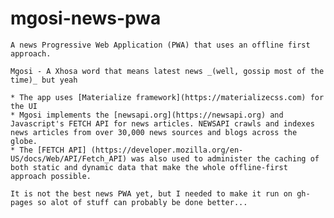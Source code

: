 # mgosi-news-pwa
    A news Progressive Web Application (PWA) that uses an offline first approach.

    Mgosi - A Xhosa word that means latest news _(well, gossip most of the time)_ but yeah

    * The app uses [Materialize framework](https://materializecss.com) for the UI
    * Mgosi implements the [newsapi.org](https://newsapi.org) and Javascript's FETCH API for news articles. NEWSAPI crawls and indexes news articles from over 30,000 news sources and blogs across the globe. 
    * The [FETCH API] (https://developer.mozilla.org/en-US/docs/Web/API/Fetch_API) was also used to administer the caching of both static and dynamic data that make the whole offline-first approach possible.

    It is not the best news PWA yet, but I needed to make it run on gh-pages so alot of stuff can probably be done better...
    
     

    
